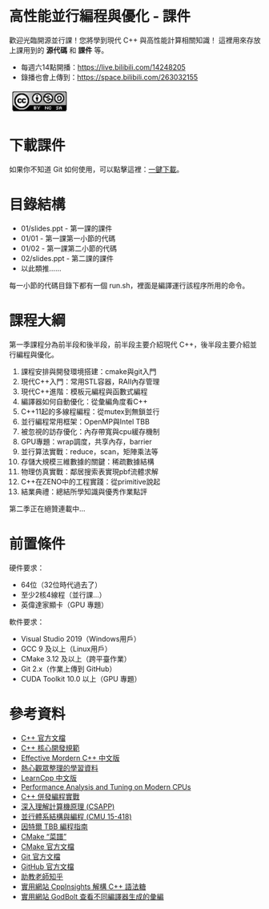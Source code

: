 # 高性能並行編程與優化 - 課件

歡迎光臨開源並行課！您將學到現代 C++ 與高性能計算相關知識！
這裡用來存放上課用到的 **源代碼** 和 **課件** 等。

* 每週六14點開播：https://live.bilibili.com/14248205
* 錄播也會上傳到：https://space.bilibili.com/263032155

![CC-BY-NC-SA](tools/cc-by-nc-sa.jpg)

# 下載課件

如果你不知道 Git 如何使用，可以點擊這裡：[一鍵下載](https://github.com/archibate/course/archive/refs/heads/master.zip)。

# 目錄結構

* 01/slides.ppt - 第一課的課件
* 01/01 - 第一課第一小節的代碼
* 01/02 - 第一課第二小節的代碼
* 02/slides.ppt - 第二課的課件
* 以此類推……

每一小節的代碼目錄下都有一個 run.sh，裡面是編譯運行該程序所用的命令。

# 課程大綱

第一季課程分為前半段和後半段，前半段主要介紹現代 C++，後半段主要介紹並行編程與優化。

1. 課程安排與開發環境搭建：cmake與git入門
1. 現代C++入門：常用STL容器，RAII內存管理
1. 現代C++進階：模板元編程與函數式編程
1. 編譯器如何自動優化：從彙編角度看C++
1. C++11起的多線程編程：從mutex到無鎖並行
1. 並行編程常用框架：OpenMP與Intel TBB
1. 被忽視的訪存優化：內存帶寬與cpu緩存機制
1. GPU專題：wrap調度，共享內存，barrier
1. 並行算法實戰：reduce，scan，矩陣乘法等
1. 存儲大規模三維數據的關鍵：稀疏數據結構
1. 物理仿真實戰：鄰居搜索表實現pbf流體求解
1. C++在ZENO中的工程實踐：從primitive說起
1. 結業典禮：總結所學知識與優秀作業點評

第二季正在絕贊連載中...

# 前置條件

硬件要求：
- 64位（32位時代過去了）
- 至少2核4線程（並行課…）
- 英偉達家顯卡（GPU 專題）

軟件要求：
- Visual Studio 2019（Windows用戶）
- GCC 9 及以上（Linux用戶）
- CMake 3.12 及以上（跨平臺作業）
- Git 2.x（作業上傳到 GitHub）
- CUDA Toolkit 10.0 以上（GPU 專題）

# 參考資料

- [C++ 官方文檔](https://en.cppreference.com/w/)
- [C++ 核心開發規範](https://github.com/isocpp/CppCoreGuidelines/blob/master/CppCoreGuidelines.md)
- [Effective Mordern C++ 中文版](https://github.com/kelthuzadx/EffectiveModernCppChinese/blob/master/4.SmartPointers/item22.md)
- [熱心觀眾整理的學習資料](https://github.com/jiayaozhang/OpenVDB_and_TBB)
- [LearnCpp 中文版](https://learncpp-cn.github.io/)
- [Performance Analysis and Tuning on Modern CPUs](http://faculty.cs.niu.edu/~winans/notes/patmc.pdf)
- [C++ 併發編程實戰](https://www.bookstack.cn/read/Cpp_Concurrency_In_Action/README.md)
- [深入理解計算機原理 (CSAPP)](http://csapp.cs.cmu.edu/)
- [並行體系結構與編程 (CMU 15-418)](https://www.bilibili.com/video/av48153629/)
- [因特爾 TBB 編程指南](https://www.inf.ed.ac.uk/teaching/courses/ppls/TBBtutorial.pdf)
- [CMake “菜譜”](https://www.bookstack.cn/read/CMake-Cookbook/README.md)
- [CMake 官方文檔](https://cmake.org/cmake/help/latest/)
- [Git 官方文檔](https://git-scm.com/doc)
- [GitHub 官方文檔](https://docs.github.com/en)
- [助教老師知乎](https://www.zhihu.com/people/AlbertRen/posts)
- [實用網站 CppInsights 解構 C++ 語法糖](https://cppinsights.io)
- [實用網站 GodBolt 查看不同編譯器生成的彙編](http://godbolt.org)

